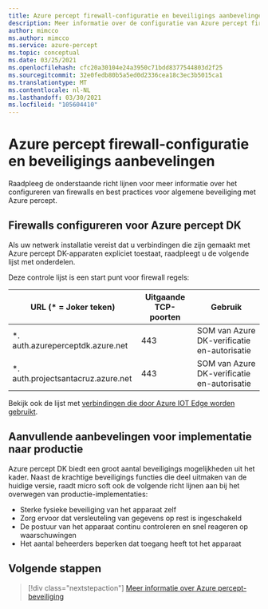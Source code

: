```yaml
---
title: Azure percept firewall-configuratie en beveiligings aanbevelingen
description: Meer informatie over de configuratie van Azure percept firewall en beveiligings aanbevelingen
author: mimcco
ms.author: mimcco
ms.service: azure-percept
ms.topic: conceptual
ms.date: 03/25/2021
ms.openlocfilehash: cfc20a30104e24a3950c71bdd8377544803d2f25
ms.sourcegitcommit: 32e0fedb80b5a5ed0d2336cea18c3ec3b5015ca1
ms.translationtype: MT
ms.contentlocale: nl-NL
ms.lasthandoff: 03/30/2021
ms.locfileid: "105604410"
---
```

# <a name="azure-percept-firewall-configuration-and-security-recommendations"></a>Azure percept firewall-configuratie en beveiligings aanbevelingen

Raadpleeg de onderstaande richt lijnen voor meer informatie over het configureren van firewalls en best practices voor algemene beveiliging met Azure percept.

## <a name="configuring-firewalls-for-azure-percept-dk"></a>Firewalls configureren voor Azure percept DK

Als uw netwerk installatie vereist dat u verbindingen die zijn gemaakt met Azure percept DK-apparaten expliciet toestaat, raadpleegt u de volgende lijst met onderdelen.

Deze controle lijst is een start punt voor firewall regels:

|URL (* = Joker teken)|Uitgaande TCP-poorten|Gebruik|
|-------------------|------------------|---------|
|*. auth.azureperceptdk.azure.net|443|SOM van Azure DK-verificatie en-autorisatie|
|*. auth.projectsantacruz.azure.net|443|SOM van Azure DK-verificatie en-autorisatie|

Bekijk ook de lijst met [verbindingen die door Azure IOT Edge worden gebruikt](https://docs.microsoft.com/azure/iot-edge/production-checklist#allow-connections-from-iot-edge-devices).

## <a name="additional-recommendations-for-deployment-to-production"></a>Aanvullende aanbevelingen voor implementatie naar productie

Azure percept DK biedt een groot aantal beveiligings mogelijkheden uit het kader. Naast de krachtige beveiligings functies die deel uitmaken van de huidige versie, raadt micro soft ook de volgende richt lijnen aan bij het overwegen van productie-implementaties:

- Sterke fysieke beveiliging van het apparaat zelf
- Zorg ervoor dat versleuteling van gegevens op rest is ingeschakeld
- De postuur van het apparaat continu controleren en snel reageren op waarschuwingen
- Het aantal beheerders beperken dat toegang heeft tot het apparaat

## <a name="next-steps"></a>Volgende stappen

> [!div class="nextstepaction"]
> [Meer informatie over Azure percept-beveiliging](./overview-percept-security.md)